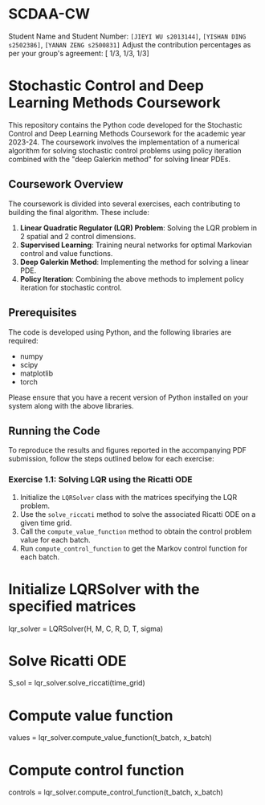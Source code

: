 # SCDAA-CW
Student Name and Student Number: `[JIEYI WU s2013144]`, `[YISHAN DING s2502386]`, `[YANAN ZENG s2500831]` Adjust the contribution percentages as per your group's agreement: [ 1/3, 1/3, 1/3]

# Stochastic Control and Deep Learning Methods Coursework

This repository contains the Python code developed for the Stochastic Control and Deep Learning Methods Coursework for the academic year 2023-24. The coursework involves the implementation of a numerical algorithm for solving stochastic control problems using policy iteration combined with the "deep Galerkin method" for solving linear PDEs.

## Coursework Overview

The coursework is divided into several exercises, each contributing to building the final algorithm. These include:

1. **Linear Quadratic Regulator (LQR) Problem**: Solving the LQR problem in 2 spatial and 2 control dimensions.
2. **Supervised Learning**: Training neural networks for optimal Markovian control and value functions.
3. **Deep Galerkin Method**: Implementing the method for solving a linear PDE.
4. **Policy Iteration**: Combining the above methods to implement policy iteration for stochastic control.

## Prerequisites

The code is developed using Python, and the following libraries are required:
- numpy
- scipy
- matplotlib
- torch

Please ensure that you have a recent version of Python installed on your system along with the above libraries.

## Running the Code

To reproduce the results and figures reported in the accompanying PDF submission, follow the steps outlined below for each exercise:

### Exercise 1.1: Solving LQR using the Ricatti ODE

1. Initialize the `LQRSolver` class with the matrices specifying the LQR problem.
2. Use the `solve_riccati` method to solve the associated Ricatti ODE on a given time grid.
3. Call the `compute_value_function` method to obtain the control problem value for each batch.
4. Run `compute_control_function` to get the Markov control function for each batch.

# Initialize LQRSolver with the specified matrices
lqr_solver = LQRSolver(H, M, C, R, D, T, sigma)

# Solve Ricatti ODE
S_sol = lqr_solver.solve_riccati(time_grid)

# Compute value function
values = lqr_solver.compute_value_function(t_batch, x_batch)

# Compute control function
controls = lqr_solver.compute_control_function(t_batch, x_batch)





